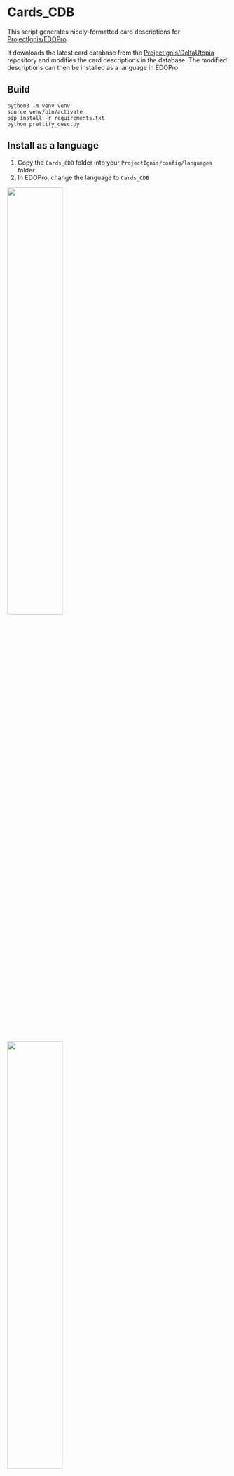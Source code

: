 # Cards_CDB

This script generates nicely-formatted card descriptions for [ProjectIgnis/EDOPro](https://github.com/ProjectIgnis/EDOPro). 

It downloads the latest card database from the [ProjectIgnis/DeltaUtopia](https://github.com/ProjectIgnis/DeltaUtopia) repository and modifies the card descriptions in the database. The modified descriptions can then be installed as a language in EDOPro. 

## Build
```
python3 -m venv venv
source venv/bin/activate
pip install -r requirements.txt
python prettify_desc.py
```

## Install as a language
1. Copy the `Cards_CDB` folder into your `ProjectIgnis/config/languages` folder
2. In EDOPro, change the language to `Cards_CDB`

<img src="https://user-images.githubusercontent.com/14916525/106236061-12b3e680-61ca-11eb-8615-a364e29355dc.PNG" width="50%" height="50%"/> <img src="https://user-images.githubusercontent.com/14916525/106236064-147daa00-61ca-11eb-87e6-90c24510de14.PNG" width="50%" height="50%"/>
